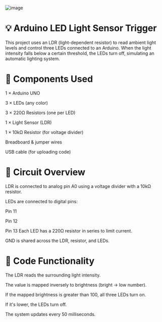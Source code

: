 ![image](https://github.com/user-attachments/assets/acfc44c4-259a-4d3e-b3a5-363a1bfa809e)

# 💡 Arduino LED Light Sensor Trigger
This project uses an LDR (light-dependent resistor) to read ambient light levels and control three LEDs connected to an Arduino. When the light intensity falls below a certain threshold, the LEDs turn off, simulating an automatic lighting system.

# 🧰 Components Used
1 × Arduino UNO

3 × LEDs (any color)

3 × 220Ω Resistors (one per LED)

1 × Light Sensor (LDR)

1 × 10kΩ Resistor (for voltage divider)

Breadboard & jumper wires

USB cable (for uploading code)

# 🔌 Circuit Overview
LDR is connected to analog pin A0 using a voltage divider with a 10kΩ resistor.

LEDs are connected to digital pins:

Pin 11

Pin 12

Pin 13
Each LED has a 220Ω resistor in series to limit current.

GND is shared across the LDR, resistor, and LEDs.

# 🧠 Code Functionality
The LDR reads the surrounding light intensity.

The value is mapped inversely to brightness (bright → low number).

If the mapped brightness is greater than 100, all three LEDs turn on.

If it's lower, the LEDs turn off.

The system updates every 50 milliseconds.
